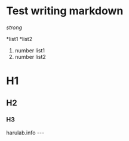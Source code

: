 # Test writing markdown

*strong*

*list1
*list2

1. number list1
2. number list2

# H1
## H2
### H3

<link> harulab.info
---
